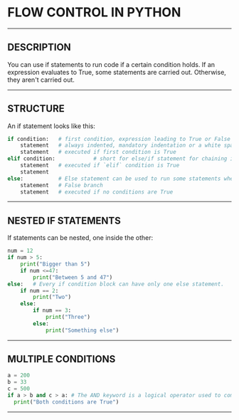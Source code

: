 # FLOW CONTROL IN PYTHON


---


## DESCRIPTION

You can use if statements to run code if a certain condition holds.
If an expression evaluates to True, some statements are carried out. Otherwise, they aren't carried out.


---


## STRUCTURE

An if statement looks like this:

```python
if condition:   # first condition, expression leading to True or False
    statement   # always indented, mandatory indentation or a white space
    statement   # executed if first condition is True
elif condition:            # short for else/if statement for chaining if and else statements
    statement   # executed if `elif` condition is True
    statement
else:           # Else statement can be used to run some statements when the condition of the if statement is False.
    statement   # False branch
    statement   # executed if no conditions are True
```


---


## NESTED IF STATEMENTS

If statements can be nested, one inside the other:

```python
num = 12
if num > 5:
    print("Bigger than 5")
    if num <=47:
        print("Between 5 and 47")
else:   # Every if condition block can have only one else statement.
    if num == 2:
        print("Two")
    else:
        if num == 3:
            print("Three")
        else:
            print("Something else")
```


---


## MULTIPLE CONDITIONS

```python
a = 200
b = 33
c = 500
if a > b and c > a: # The AND keyword is a logical operator used to combine conditional statements:
  print("Both conditions are True")
```


---
